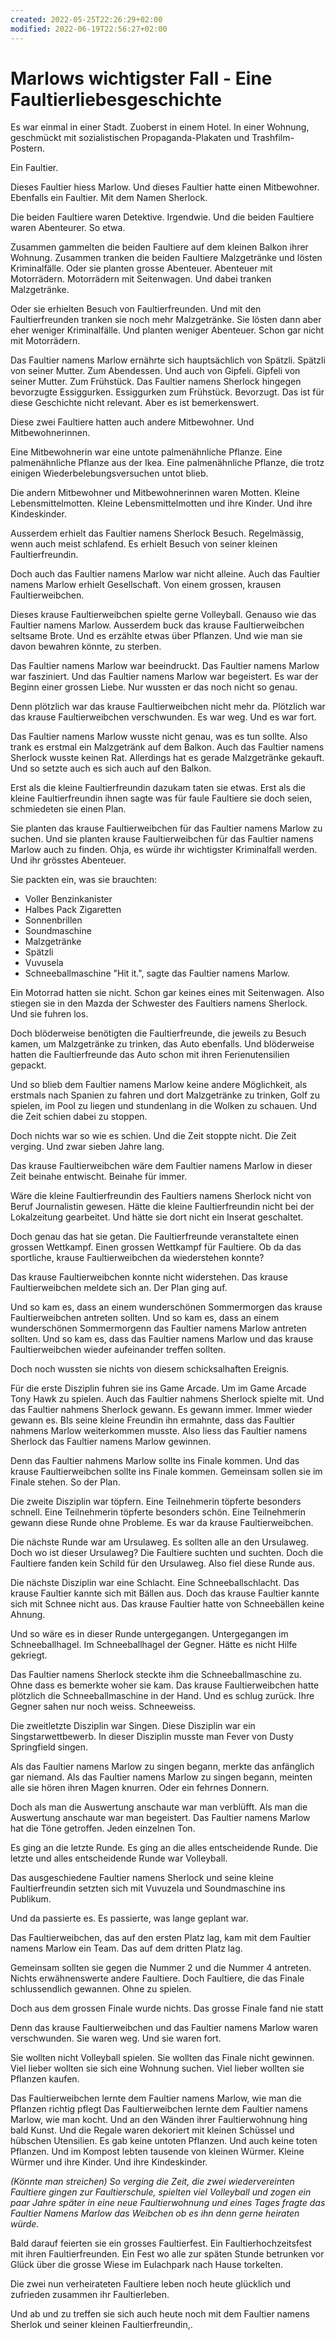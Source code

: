 ```yaml
---
created: 2022-05-25T22:26:29+02:00
modified: 2022-06-19T22:56:27+02:00
---
```


# Marlows wichtigster Fall - Eine Faultierliebesgeschichte

Es war einmal in einer Stadt.
Zuoberst in einem Hotel.
In einer Wohnung, geschmückt mit sozialistischen Propaganda-Plakaten und Trashfilm-Postern.

Ein Faultier. 

Dieses Faultier hiess Marlow.
Und dieses Faultier hatte einen Mitbewohner. Ebenfalls ein Faultier. 
Mit dem Namen Sherlock.

Die beiden Faultiere waren Detektive. Irgendwie. Und die beiden Faultiere waren Abenteurer. So etwa. 

Zusammen gammelten die beiden Faultiere auf dem kleinen Balkon ihrer Wohnung.
Zusammen tranken die beiden Faultiere  Malzgetränke und lösten Kriminalfälle. 
Oder sie planten grosse Abenteuer. 
Abenteuer mit Motorrädern. Motorrädern mit Seitenwagen. Und dabei tranken Malzgetränke. 

Oder sie erhielten Besuch von Faultierfreunden. 
Und mit den Faultierfreunden tranken sie noch mehr Malzgetränke. 
Sie lösten dann aber eher weniger Kriminalfälle. Und planten weniger Abenteuer. Schon gar nicht mit Motorrädern.

Das Faultier namens Marlow ernährte sich hauptsächlich von Spätzli. Spätzli von seiner Mutter. Zum Abendessen.
Und auch von Gipfeli. Gipfeli von seiner Mutter. Zum Frühstück. 
Das Faultier namens Sherlock hingegen bevorzugte Essiggurken. Essiggurken zum Frühstück. Bevorzugt.
Das ist für diese Geschichte nicht relevant.
Aber es ist bemerkenswert.

Diese zwei Faultiere hatten auch andere Mitbewohner. Und Mitbewohnerinnen.

Eine Mitbewohnerin war eine untote palmenähnliche Pflanze. Eine palmenähnliche Pflanze aus der Ikea. Eine palmenähnliche Pflanze, die trotz einigen Wiederbelebungsversuchen untot blieb.

Die andern Mitbewohner und Mitbewohnerinnen waren Motten. 
Kleine Lebensmittelmotten. 
Kleine Lebensmittelmotten und ihre Kinder. Und ihre Kindeskinder.

Ausserdem erhielt das Faultier namens Sherlock Besuch. Regelmässig, wenn auch meist schlafend.
Es erhielt Besuch von seiner kleinen Faultierfreundin. 

Doch auch das Faultier namens Marlow war nicht alleine. Auch das Faultier namens Marlow erhielt Gesellschaft. 
Von einem grossen, krausen Faultierweibchen.

Dieses krause Faultierweibchen spielte gerne Volleyball. Genauso wie das Faultier namens Marlow. 
Ausserdem buck das krause Faultierweibchen seltsame Brote. 
Und es erzählte etwas über Pflanzen. Und wie man sie davon bewahren könnte, zu sterben.

Das Faultier namens Marlow war beeindruckt. 
Das Faultier namens Marlow war fasziniert. 
Und das Faultier namens Marlow war begeistert.
Es war der Beginn einer grossen Liebe. Nur wussten er das noch nicht so genau.

Denn plötzlich war das krause Faultierweibchen nicht mehr da.
Plötzlich war das krause Faultierweibchen verschwunden. 
Es war weg. Und es war fort.

Das Faultier namens Marlow wusste nicht genau, was es tun sollte. Also trank es erstmal ein Malzgetränk auf dem Balkon. Auch das Faultier namens Sherlock wusste keinen Rat. Allerdings hat es gerade Malzgetränke gekauft. Und so setzte auch es sich auch auf den Balkon. 

Erst als die kleine Faultierfreundin dazukam taten sie etwas.
Erst als die kleine Faultierfreundin ihnen sagte was für faule Faultiere sie doch seien,  schmiedeten sie einen Plan.

Sie planten das krause Faultierweibchen für das Faultier namens Marlow zu suchen.
Und sie planten krause Faultierweibchen für das Faultier namens Marlow auch zu finden. 
Ohja, es würde ihr wichtigster Kriminalfall werden. Und ihr grösstes Abenteuer. 

Sie packten ein, was sie brauchten:
- Voller Benzinkanister
- Halbes Pack Zigaretten 
- Sonnenbrillen
- Soundmaschine
- Malzgetränke
- Spätzli
- Vuvusela
- Schneeballmaschine
"Hit it.", sagte das Faultier namens Marlow.

Ein Motorrad hatten sie nicht. Schon gar keines eines mit Seitenwagen. 
Also stiegen sie in den Mazda der Schwester des Faultiers namens Sherlock. 
Und sie fuhren los.

Doch blöderweise benötigten die Faultierfreunde, die jeweils zu Besuch kamen, um Malzgetränke zu trinken, das Auto ebenfalls.
Und blöderweise hatten die Faultierfreunde das Auto schon mit ihren Ferienutensilien gepackt. 

Und so blieb dem Faultier namens Marlow keine andere Möglichkeit, als erstmals nach Spanien zu fahren und dort Malzgetränke zu trinken, Golf zu spielen, im Pool zu liegen und stundenlang in die Wolken zu schauen. Und die Zeit schien dabei zu stoppen. 

Doch nichts war so wie es schien.
Und die Zeit stoppte nicht.
Die Zeit verging.
Und zwar sieben Jahre lang.

Das krause Faultierweibchen wäre dem Faultier namens Marlow in dieser Zeit beinahe entwischt. Beinahe für immer.

Wäre die kleine Faultierfreundin des Faultiers namens Sherlock nicht von Beruf Journalistin gewesen.
Hätte die kleine Faultierfreundin nicht bei der Lokalzeitung gearbeitet.
Und hätte sie dort nicht ein Inserat geschaltet. 

Doch genau das hat sie getan. Die Faultierfreunde veranstaltete einen grossen Wettkampf. Einen grossen Wettkampf für Faultiere.
Ob da das sportliche, krause Faultierweibchen da wiederstehen konnte?

Das krause Faultierweibchen konnte nicht widerstehen.
Das krause Faultierweibchen meldete sich an.
Der Plan ging auf.

Und so kam es, dass an einem wunderschönen Sommermorgen das krause Faultierweibchen antreten sollten.
Und so kam es, dass an einem wunderschönen Sommermorgenn das Faultier namens Marlow antreten sollten.
Und so kam es, dass das Faultier namens Marlow und das krause Faultierweibchen wieder aufeinander treffen sollten. 

Doch noch wussten sie nichts von diesem schicksalhaften Ereignis.

Für die erste Disziplin fuhren sie ins Game Arcade.
Um im Game Arcade Tony Hawk zu spielen.
Auch das Faultier nahmens Sherlock spielte mit.
Und das Faultier nahmens Sherlock gewann. Es gewann immer.
Immer wieder gewann es. BIs seine kleine Freundin ihn ermahnte, dass das Faultier nahmens Marlow weiterkommen musste.  Also liess das Faultier namens Sherlock das Faultier namens Marlow gewinnen.

Denn das Faultier nahmens Marlow sollte ins Finale kommen.
Und das krause Faultierweibchen sollte ins Finale kommen.
Gemeinsam sollen sie im Finale stehen.
So der Plan.

Die zweite Disziplin war töpfern.
Eine Teilnehmerin töpferte besonders schnell.
Eine Teilnehmerin töpferte besonders schön.
Eine Teilnehmerin gewann diese Runde ohne Probleme. 
Es war da krause Faultierweibchen. 

Die nächste Runde war am Ursulaweg. 
Es sollten alle an den Ursulaweg.
Doch wo ist dieser Ursulaweg?
Die Faultiere suchten und suchten.
Doch die Faultiere fanden kein Schild für den Ursulaweg. 
Also fiel diese Runde aus.

Die nächste Disziplin war eine Schlacht. Eine Schneeballschlacht. Das krause Faultier kannte sich mit Bällen aus. Doch das krause Faultier kannte sich mit Schnee nicht aus. Das krause Faultier hatte von Schneebällen keine Ahnung.

Und so wäre es in dieser Runde untergegangen. Untergegangen im Schneeballhagel. Im Schneeballhagel der Gegner. Hätte es nicht Hilfe gekriegt.

Das Faultier namens Sherlock steckte ihm die Schneeballmaschine zu. Ohne dass es bemerkte woher sie kam. Das krause Faultierweibchen hatte plötzlich die Schneeballmaschine in der Hand. Und es schlug zurück.
Ihre Gegner sahen nur noch weiss.
Schneeweiss.

Die zweitletzte Disziplin war Singen.
Diese Disziplin war ein Singstarwettbewerb.
In dieser Disziplin musste man Fever von Dusty Springfield singen. 

Als das Faultier namens Marlow zu singen begann, merkte das anfänglich gar niemand. 
Als das Faultier namens Marlow zu singen begann, meinten alle sie hören ihren Magen knurren.
Oder ein fehrnes Donnern.

Doch als man die Auswertung anschaute war man verblüfft. Als man die Auswertung anschaute war man begeistert. Das Faultier namens Marlow hat die Töne getroffen. Jeden einzelnen Ton.

Es ging an die letzte Runde. 
Es ging an die alles entscheidende Runde.
Die letzte und alles entscheidende Runde war Volleyball. 

Das ausgeschiedene Faultier namens Sherlock und seine kleine Faultierfreundin setzten sich mit Vuvuzela und Soundmaschine ins Publikum. 

Und da passierte es.
Es passierte, was lange geplant war.

Das Faultierweibchen, das auf den ersten Platz lag, kam mit dem Faultier namens Marlow ein Team. Das auf dem dritten Platz lag.

Gemeinsam sollten sie gegen die Nummer 2 und die Nummer 4 antreten. Nichts erwähnenswerte andere Faultiere. Doch Faultiere, die das Finale schlussendlich gewannen. Ohne zu spielen.

Doch aus dem grossen Finale wurde nichts. 
Das grosse Finale fand nie statt 

Denn das krause Faultierweibchen und das Faultier namens Marlow waren verschwunden. Sie waren weg. Und sie waren fort.

Sie wollten nicht Volleyball spielen.
Sie wollten das Finale nicht gewinnen.
Viel lieber wollten sie sich eine Wohnung suchen.
Viel lieber wollten sie Pflanzen kaufen.

Das Faultierweibchen lernte dem Faultier namens Marlow, wie man die Pflanzen richtig pflegt
Das Faultierweibchen lernte dem Faultier namens Marlow, wie man kocht.
Und an den Wänden ihrer Faultierwohnung hing bald Kunst. Und die Regale waren dekoriert mit kleinen Schüssel und hübschen Utensilien. 
Es gab keine untoten Pflanzen. Und auch keine toten Pflanzen. Und im Kompost lebten tausende von kleinen Würmer. Kleine Würmer und ihre Kinder. Und ihre Kindeskinder.

*(Könnte man streichen) So verging die Zeit, die zwei wiedervereinten Faultiere gingen zur Faultierschule, spielten viel Volleyball und zogen ein paar Jahre später in eine neue Faultierwohnung und eines Tages fragte das Faultier Namens Marlow das Weibchen ob es ihn denn gerne heiraten würde.*

Bald darauf feierten sie ein grosses Faultierfest.
Ein Faultierhochzeitsfest mit ihren Faultierfreunden.
Ein Fest wo alle zur späten Stunde betrunken vor Glück über die grosse Wiese im Eulachpark nach Hause torkelten.

Die zwei nun verheirateten Faultiere leben noch heute glücklich und zufrieden zusammen ihr Faultierleben.

Und ab und zu treffen sie sich auch heute noch mit dem Faultier namens Sherlok und seiner kleinen Faultierfreundin,.
